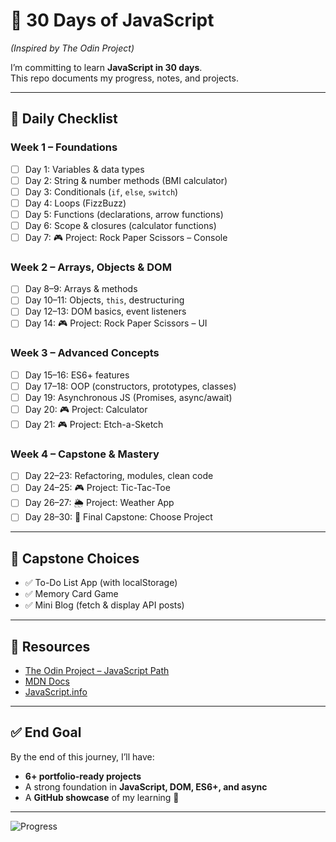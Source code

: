 # 🚀 30 Days of JavaScript  
*(Inspired by The Odin Project)*  

I’m committing to learn **JavaScript in 30 days**.  
This repo documents my progress, notes, and projects.  

---

## 📅 Daily Checklist  

### Week 1 – Foundations  
- [ ] Day 1: Variables & data types  
- [ ] Day 2: String & number methods (BMI calculator)  
- [ ] Day 3: Conditionals (`if`, `else`, `switch`)  
- [ ] Day 4: Loops (FizzBuzz)  
- [ ] Day 5: Functions (declarations, arrow functions)  
- [ ] Day 6: Scope & closures (calculator functions)  
- [ ] Day 7: 🎮 Project: Rock Paper Scissors – Console  

### Week 2 – Arrays, Objects & DOM  
- [ ] Day 8–9: Arrays & methods  
- [ ] Day 10–11: Objects, `this`, destructuring  
- [ ] Day 12–13: DOM basics, event listeners  
- [ ] Day 14: 🎮 Project: Rock Paper Scissors – UI  

### Week 3 – Advanced Concepts  
- [ ] Day 15–16: ES6+ features  
- [ ] Day 17–18: OOP (constructors, prototypes, classes)  
- [ ] Day 19: Asynchronous JS (Promises, async/await)  
- [ ] Day 20: 🎮 Project: Calculator  
- [ ] Day 21: 🎮 Project: Etch-a-Sketch  

### Week 4 – Capstone & Mastery  
- [ ] Day 22–23: Refactoring, modules, clean code  
- [ ] Day 24–25: 🎮 Project: Tic-Tac-Toe  
- [ ] Day 26–27: 🌦️ Project: Weather App  
- [ ] Day 28–30: 🎉 Final Capstone: Choose Project  

---

## 🎯 Capstone Choices  
- ✅ To-Do List App (with localStorage)  
- ✅ Memory Card Game  
- ✅ Mini Blog (fetch & display API posts)  

---

## 📖 Resources  
- [The Odin Project – JavaScript Path](https://www.theodinproject.com/paths/foundations/courses/foundations)  
- [MDN Docs](https://developer.mozilla.org/en-US/docs/Web/JavaScript)  
- [JavaScript.info](https://javascript.info/)  

---

## ✅ End Goal  
By the end of this journey, I’ll have:  
- **6+ portfolio-ready projects**  
- A strong foundation in **JavaScript, DOM, ES6+, and async**  
- A **GitHub showcase** of my learning 🚀  

---

![Progress](https://img.shields.io/badge/Progress-0%25-red?style=for-the-badge)
